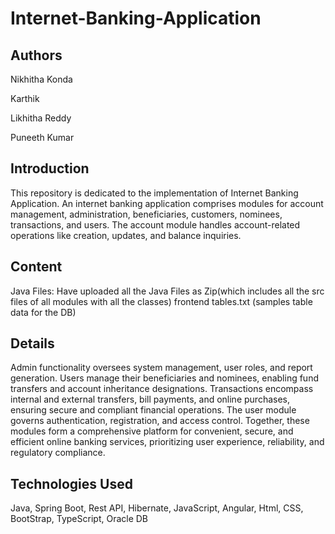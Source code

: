 # Internet-Banking-Application

## Authors
Nikhitha Konda

Karthik
 
Likhitha Reddy

Puneeth Kumar

## Introduction
This repository is dedicated to the implementation of Internet Banking Application. An internet banking application comprises modules for account management, administration, beneficiaries, customers, nominees, transactions, and users. The account module handles account-related operations like creation, updates, and balance inquiries. 

## Content
Java Files:
Have uploaded all the Java Files as Zip(which includes all the src files of all modules with all the classes)
frontend tables.txt (samples table data for the DB)

## Details
Admin functionality oversees system management, user roles, and report generation. Users manage their beneficiaries and nominees, enabling fund transfers and account inheritance designations. Transactions encompass internal and external transfers, bill payments, and online purchases, ensuring secure and compliant financial operations. The user module governs authentication, registration, and access control. Together, these modules form a comprehensive platform for convenient, secure, and efficient online banking services, prioritizing user experience, reliability, and regulatory compliance.  

## Technologies Used
Java, Spring Boot, Rest API, Hibernate, JavaScript, Angular, Html, CSS, BootStrap, TypeScript, Oracle DB



